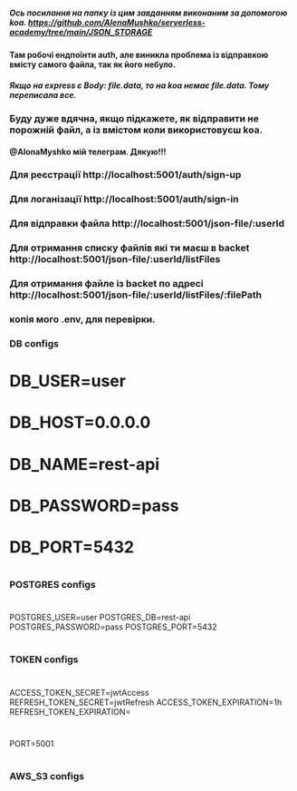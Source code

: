 ##### Ось посилання на папку із цим завданням виконаним за допомогою koa. https://github.com/AlenaMushko/serverless-academy/tree/main/JSON_STORAGE 
#### Там робочі ендпоїнти auth, але виникла проблема із відправкою вмісту самого файла, так як його небуло.
##### Якщо на express є  Body: file.data, то на koa немає file.data. Тому переписала все.
### Буду дуже вдячна, якщо підкажете, як відправити не порожній файл, а із вмістом  коли використовуєш koa. 
#### @AlonaMyshko мій телеграм. Дякую!!!

### Для реєстрації   http://localhost:5001/auth/sign-up

### Для логанізації   http://localhost:5001/auth/sign-in

### Для відправки файла    http://localhost:5001/json-file/:userId

### Для отримання списку файлів які ти маєш в backet  http://localhost:5001/json-file/:userId/listFiles

### Для отримання файлe із backet по адресі   http://localhost:5001/json-file/:userId/listFiles/:filePath
### 
### копія мого .env, для перевірки.

### DB configs
#
# DB_USER=user
# DB_HOST=0.0.0.0
# DB_NAME=rest-api
# DB_PASSWORD=pass
# DB_PORT=5432
#
### POSTGRES configs
#
POSTGRES_USER=user
POSTGRES_DB=rest-api
POSTGRES_PASSWORD=pass
POSTGRES_PORT=5432

#
### TOKEN configs
#
ACCESS_TOKEN_SECRET=jwtAccess
REFRESH_TOKEN_SECRET=jwtRefresh
ACCESS_TOKEN_EXPIRATION=1h
REFRESH_TOKEN_EXPIRATION=
#
#
PORT=5001
#
### AWS_S3 configs
#

